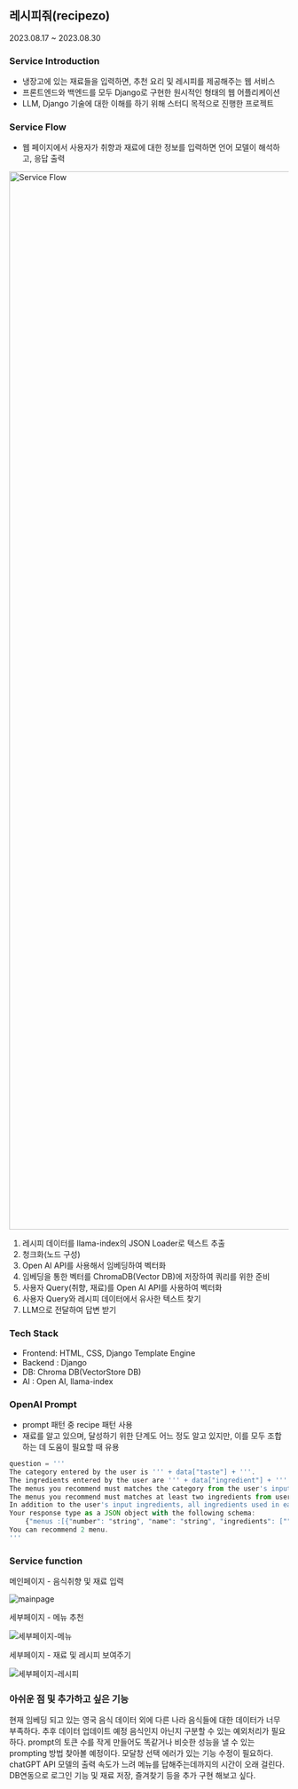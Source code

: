 ## 레시피줘(recipezo)

2023.08.17 ~ 2023.08.30

### Service Introduction
- 냉장고에 있는 재료들을 입력하면, 추천 요리 및 레시피를 제공해주는 웹 서비스
- 프론트엔드와 백엔드를 모두 Django로 구현한 원시적인 형태의 웹 어플리케이션
- LLM, Django 기술에 대한 이해를 하기 위해 스터디 목적으로 진행한 프로젝트

### Service Flow
- 웹 페이지에서 사용자가 취향과 재료에 대한 정보를 입력하면 언어 모델이 해석하고, 응답 출력<br/>
<img width="1907" alt="Service Flow" src="https://github.com/Ranna0323/recipezo/assets/42730559/9d03e167-118c-48f8-bade-de8b0fa94b68">

1. 레시피 데이터를 llama-index의 JSON Loader로 텍스트 추출
2. 청크화(노드 구성)
3. Open AI API를 사용해서 임베딩하여 벡터화
4. 임베딩을 통한 벡터를 ChromaDB(Vector DB)에 저장하여 쿼리를 위한 준비
5. 사용자 Query(취향, 재료)를 Open AI API를 사용하여 벡터화
6. 사용자 Query와 레시피 데이터에서 유사한 텍스트 찾기
7. LLM으로 전달하여 답변 받기

### Tech Stack
- Frontend: HTML, CSS, Django Template Engine
- Backend : Django
- DB: Chroma DB(VectorStore DB)
- AI : Open AI, llama-index

### OpenAI Prompt
- prompt 패턴 중 recipe 패턴 사용
- 재료를 알고 있으며, 달성하기 위한 단계도 어느 정도 알고 있지만, 이를 모두 조합하는 데 도움이 필요할 때 유용

```javascript
question = '''
The category entered by the user is ''' + data["taste"] + '''.
The ingredients entered by the user are ''' + data["ingredient"] + '''.
The menus you recommend must matches the category from the user's input category.
The menus you recommend must matches at least two ingredients from user's input ingredients.
In addition to the user's input ingredients, all ingredients used in each steps must be represented as results.
Your response type as a JSON object with the following schema:
    {"menus :[{"number": "string", "name": "string", "ingredients": ["", "", ...], "steps": ["", "", ...]}]}
You can recommend 2 menu.
'''
```

### Service function
메인페이지 - 음식취향 및 재료 입력  

![mainpage](https://github.com/Ranna0323/recipezo/assets/42730559/4401fb75-fbec-4dad-90a1-8ac501e99cd2)

세부페이지 - 메뉴 추천  

![세부페이지-메뉴](https://github.com/Ranna0323/recipezo/assets/42730559/0bcdd4ed-78cf-4ec3-91ed-9c07ee6e16fd)

세부페이지 - 재료 및 레시피 보여주기  

![세부페이지-레시피](https://github.com/Ranna0323/recipezo/assets/42730559/7b61bd01-c5e8-4cfb-af39-a5d235f711d5)

### 아쉬운 점 및 추가하고 싶은 기능
현재 임베딩 되고 있는 영국 음식 데이터 외에 다른 나라 음식들에 대한 데이터가 너무 부족하다. 추후 데이터 업데이트 예정
음식인지 아닌지 구분할 수 있는 예외처리가 필요하다.
prompt의 토큰 수를 작게 만들어도 똑같거나 비슷한 성능을 낼 수 있는 prompting 방법 찾아볼 예정이다.
모달창 선택 에러가 있는 기능 수정이 필요하다.
chatGPT API 모델의 출력 속도가 느려 메뉴를 답해주는데까지의 시간이 오래 걸린다.
DB연동으로 로그인 기능 및 재료 저장, 즐겨찾기 등을 추가 구현 해보고 싶다.
 

